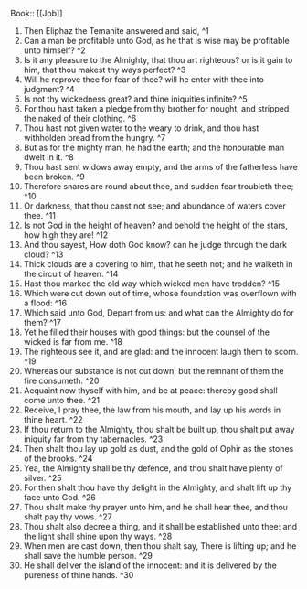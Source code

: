  Book:: [[Job]]
 1. Then Eliphaz the Temanite answered and said, ^1
 2. Can a man be profitable unto God, as he that is wise may be profitable unto himself? ^2
 3. Is it any pleasure to the Almighty, that thou art righteous? or is it gain to him, that thou makest thy ways perfect? ^3
 4. Will he reprove thee for fear of thee? will he enter with thee into judgment? ^4
 5. Is not thy wickedness great? and thine iniquities infinite? ^5
 6. For thou hast taken a pledge from thy brother for nought, and stripped the naked of their clothing. ^6
 7. Thou hast not given water to the weary to drink, and thou hast withholden bread from the hungry. ^7
 8. But as for the mighty man, he had the earth; and the honourable man dwelt in it. ^8
 9. Thou hast sent widows away empty, and the arms of the fatherless have been broken. ^9
 10. Therefore snares are round about thee, and sudden fear troubleth thee; ^10
 11. Or darkness, that thou canst not see; and abundance of waters cover thee. ^11
 12. Is not God in the height of heaven? and behold the height of the stars, how high they are! ^12
 13. And thou sayest, How doth God know? can he judge through the dark cloud? ^13
 14. Thick clouds are a covering to him, that he seeth not; and he walketh in the circuit of heaven. ^14
 15. Hast thou marked the old way which wicked men have trodden? ^15
 16. Which were cut down out of time, whose foundation was overflown with a flood: ^16
 17. Which said unto God, Depart from us: and what can the Almighty do for them? ^17
 18. Yet he filled their houses with good things: but the counsel of the wicked is far from me. ^18
 19. The righteous see it, and are glad: and the innocent laugh them to scorn. ^19
 20. Whereas our substance is not cut down, but the remnant of them the fire consumeth. ^20
 21. Acquaint now thyself with him, and be at peace: thereby good shall come unto thee. ^21
 22. Receive, I pray thee, the law from his mouth, and lay up his words in thine heart. ^22
 23. If thou return to the Almighty, thou shalt be built up, thou shalt put away iniquity far from thy tabernacles. ^23
 24. Then shalt thou lay up gold as dust, and the gold of Ophir as the stones of the brooks. ^24
 25. Yea, the Almighty shall be thy defence, and thou shalt have plenty of silver. ^25
 26. For then shalt thou have thy delight in the Almighty, and shalt lift up thy face unto God. ^26
 27. Thou shalt make thy prayer unto him, and he shall hear thee, and thou shalt pay thy vows. ^27
 28. Thou shalt also decree a thing, and it shall be established unto thee: and the light shall shine upon thy ways. ^28
 29. When men are cast down, then thou shalt say, There is lifting up; and he shall save the humble person. ^29
 30. He shall deliver the island of the innocent: and it is delivered by the pureness of thine hands. ^30
